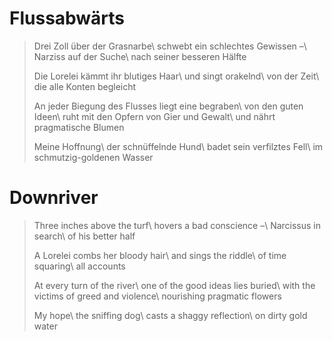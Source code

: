 Flussabwärts
============

> Drei Zoll über der Grasnarbe\\
> schwebt ein schlechtes Gewissen –\\
> Narziss auf der Suche\\
> nach seiner besseren Hälfte
>
> Die Lorelei kämmt ihr blutiges Haar\\
> und singt orakelnd\\
> von der Zeit\\
> die alle Konten begleicht
>
> An jeder Biegung des Flusses liegt eine begraben\\
> von den guten Ideen\\
> ruht mit den Opfern von Gier und Gewalt\\
> und nährt pragmatische Blumen
>
> Meine Hoffnung\\
> der schnüffelnde Hund\\
> badet sein verfilztes Fell\\
> im schmutzig-goldenen Wasser

Downriver
=========

> Three inches above the turf\\
> hovers a bad conscience –\\
> Narcissus in search\\
> of his better half
>
> A Lorelei combs her bloody hair\\
> and sings the riddle\\
> of time squaring\\
> all accounts
>
> At every turn of the river\\
> one of the good ideas lies buried\\
> with the victims of greed and violence\\
> nourishing pragmatic flowers
>
> My hope\\
> the sniffing dog\\
> casts a shaggy reflection\\
> on dirty gold water
